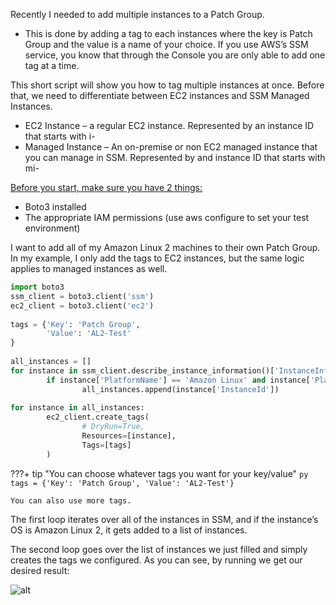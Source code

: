 Recently I needed to add multiple instances to a Patch Group.
- This is done by adding a tag to each instances where the key is Patch Group and the value is a name of your choice.
If you use AWS’s SSM service, you know that through the Console you are only able to add one tag at a time.

This short script will show you how to tag multiple instances at once.
Before that, we need to differentiate between EC2 instances and SSM Managed Instances.

* EC2 Instance – a regular EC2 instance. Represented by an instance ID that starts with i-
* Managed Instance – An on-premise or non EC2 managed instance that you can manage in SSM. Represented by and instance ID that starts with mi-

<u>Before you start, make sure you have 2 things:</u>

- Boto3 installed
- The appropriate IAM permissions (use aws configure to set your test environment)

I want to add all of my Amazon Linux 2 machines to their own Patch Group.
In my example, I only add the tags to EC2 instances, but the same logic applies to managed instances as well.

```py
import boto3
ssm_client = boto3.client('ssm')
ec2_client = boto3.client('ec2')
 
tags = {'Key': 'Patch Group',
        'Value': 'AL2-Test'
}
 
all_instances = []
for instance in ssm_client.describe_instance_information()['InstanceInformationList']:
        if instance['PlatformName'] == 'Amazon Linux' and instance['PlatformVersion'] == '2':
                all_instances.append(instance['InstanceId'])
 
for instance in all_instances:
        ec2_client.create_tags(
                # DryRun=True,
                Resources=[instance],
                Tags=[tags]
        )
```

???+ tip "You can choose whatever tags you want for your key/value"
    ```py
    tags = {'Key': 'Patch Group',
        'Value': 'AL2-Test'}
    ```

    You can also use more tags.

The first loop iterates over all of the instances in SSM, and if the instance’s OS is Amazon Linux 2, it gets added to a list of instances.

The second loop goes over the list of instances we just filled and simply creates the tags we configured.
As you can see, by running we get our desired result:

![alt](https://i.imgur.com/LLZvZ75.png)